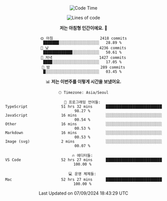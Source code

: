 <div align="center">

<br />

 <!--START_SECTION:waka-->
![Code Time](http://img.shields.io/badge/Code%20Time-3%2C140%20hrs%2020%20mins-blue)

![Lines of code](https://img.shields.io/badge/%EC%A0%80%EB%8A%94%20%EC%97%AC%ED%83%9C%EA%B9%8C%EC%A7%80%20-4.3%20million%20%EC%A4%84%EC%9D%98%20%EC%BD%94%EB%93%9C%EB%A5%BC%20%EC%9E%91%EC%84%B1%ED%96%88%EC%96%B4%EC%9A%94.-blue)

**저는 아침형 인간이에요. 🐤** 

```text
🌞 아침                     2418 commits        ███████░░░░░░░░░░░░░░░░░░   28.89 % 
🌆 낮　                     4236 commits        █████████████░░░░░░░░░░░░   50.61 % 
🌃 저녁                     1427 commits        ████░░░░░░░░░░░░░░░░░░░░░   17.05 % 
🌙 밤　                     289 commits         █░░░░░░░░░░░░░░░░░░░░░░░░   03.45 % 
```


📊 **저는 이번주를 이렇게 시간을 보냈어요.** 

```text
🕑︎ Timezone: Asia/Seoul

💬 프로그래밍 언어들: 
TypeScript               51 hrs 32 mins      █████████████████████████   98.27 % 
JavaScript               16 mins             ░░░░░░░░░░░░░░░░░░░░░░░░░   00.54 % 
Other                    16 mins             ░░░░░░░░░░░░░░░░░░░░░░░░░   00.53 % 
Markdown                 16 mins             ░░░░░░░░░░░░░░░░░░░░░░░░░   00.53 % 
Image (svg)              2 mins              ░░░░░░░░░░░░░░░░░░░░░░░░░   00.07 % 

🔥 에디터들: 
VS Code                  52 hrs 27 mins      █████████████████████████   100.00 % 

💻 운영 체제들: 
Mac                      52 hrs 27 mins      █████████████████████████   100.00 % 
```


 Last Updated on 07/09/2024 18:43:29 UTC
<!--END_SECTION:waka-->

</div>
